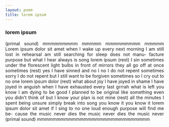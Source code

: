 ```yaml
---
layout: poem
title: lorem ipsum
---
```


### lorem ipsum

<p style="width:500px;text-align:justify">
(primal sound) mmmmmmmmm mmmmm mmmmmmmmm mmmmm 
Lorem ipsum dolor sit amet when I wake up every next morning I 
am still lost in rehearsal am still searching for sleep does not manu-
facture purpose but what I hear always is song lorem ipsum (rest)
I sin sometimes under the florescent light bulbs in front of mirrors 
they all go off at once sometimes (rest) yes I have sinned and no I 
no I do not repent sometimes sorry I do not repent but I still want
to be forgiven sometimes so I cry out to no one lorem ipsum dolor 
(rest) what about joy I have joyed in shame I have joyed in anguish 
when I have exhausted every last grrrah what is left you know I am 
dying to be good I planned to be original like something even you didn't think of 
but I know your plan is not mine (rest) all the minutes I spent being 
unsure simply break into song you know it you know it lorem ipsum 
dolor sit amet if I sing to no one loud enough purpose will find me be-
cause the music never dies the music never dies the music never 
(primal sound) mmmmmmmmmmmmmmmmmmmmmmmmmmmmm 
</p>
